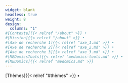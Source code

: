 ```yaml
---
widget: blank
headless: true
weight: 8
design:
  columns: "1"  
#[Contexte]{{< relref "/about" >}} • 
#[Mission]{{< relref "/about" >}} • 
#[Axe de recherche 1]{{< relref "axe_1.md" >}} • 
#[Axe de recherche 2]{{< relref "axe_2.md" >}} • 
#[Axe de recherche 3]{{< relref "axe_3.md" >}} • 
#[MEDomicsTools]{{< relref "medomics-tools.md" >}} • 
#[MEDomics]{{< relref "medomics.md" >}}
---
```


[Thèmes]{{< relref "#thèmes" >}} • 

